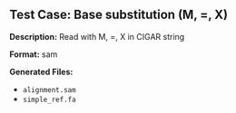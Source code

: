 ## Test Case: Base substitution (M, =, X)

**Description:** Read with M, =, X in CIGAR string

**Format:** sam

**Generated Files:**
- `alignment.sam`
- `simple_ref.fa`
